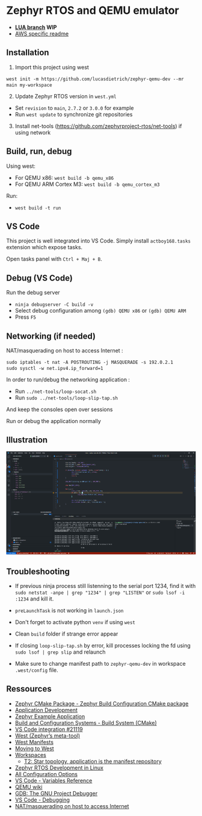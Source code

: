 # Zephyr RTOS and QEMU emulator

- **[LUA branch](https://github.com/lucasdietrich/zephyr-qemu-dev/tree/lua) WIP**
- [AWS specific readme](./aws.md)

## Installation

1. Import this project using west

```
west init -m https://github.com/lucasdietrich/zephyr-qemu-dev --mr main my-workspace
```

2. Update Zephyr RTOS version in `west.yml`

- Set `revision` to `main`, `2.7.2` or `3.0.0` for example
- Run `west update` to synchronize git repositories

3. Install net-tools (https://github.com/zephyrproject-rtos/net-tools) if using network

## Build, run, debug

Using west:
- For QEMU x86: `west build -b qemu_x86`
- For QEMU ARM Cortex M3: `west build -b qemu_cortex_m3`

Run:
- `west build -t run`

## VS Code

This project is well integrated into VS Code. Simply install `actboy168.tasks` extension which expose tasks.

Open tasks panel with `Ctrl + Maj + B`.

## Debug (VS Code)

Run the debug server 
- `ninja debugserver -C build -v`
- Select debug configuration among `(gdb) QEMU x86` or `(gdb) QEMU ARM`
- Press `F5`

## Networking (if needed)

NAT/masquerading on host to access Internet :
```
sudo iptables -t nat -A POSTROUTING -j MASQUERADE -s 192.0.2.1
sudo sysctl -w net.ipv4.ip_forward=1
```

In order to run/debug the networking application :
- Run `../net-tools/loop-socat.sh`
- Run `sudo ../net-tools/loop-slip-tap.sh`

And keep the consoles open over sessions

Run or debug the application normally

## Illustration

![zephyr_qemu_networking_debug.png](./pics/zephyr_qemu_networking_debug.png)

## Troubleshooting

- If previous ninja process still listenning to the serial port 1234, find it with `sudo netstat -anpe | grep "1234" | grep "LISTEN"` or `sudo lsof -i :1234` and kill it.

- `preLaunchTask` is not working in `launch.json`

- Don't forget to activate python `venv` if using `west`

- Clean `build` folder if strange error appear

- If closing `loop-slip-tap.sh` by error, kill processes locking the fd using `sudo lsof | grep slip` and relaunch

- Make sure to change manifest path to `zephyr-qemu-dev` in workspace `.west/config` file.

## Ressources

- [Zephyr CMake Package - Zephyr Build Configuration CMake package](https://docs.zephyrproject.org/latest/guides/zephyr_cmake_package.html#cmake-build-config-package)
- [Application Development](https://docs.zephyrproject.org/latest/application/index.html)
- [Zephyr Example Application](https://github.com/zephyrproject-rtos/example-application)
- [Build and Configuration Systems - Build System (CMake)](https://docs.zephyrproject.org/latest/guides/build/index.html#cmake-details)
- [VS Code integration #21119](https://github.com/zephyrproject-rtos/zephyr/issues/21119)
- [West (Zephyr’s meta-tool)](https://docs.zephyrproject.org/latest/guides/west/index.html)
- [West Manifests](https://docs.zephyrproject.org/latest/guides/west/manifest.html)
- [Moving to West](https://docs.zephyrproject.org/latest/guides/west/moving-to-west.html)
- [Workspaces](https://docs.zephyrproject.org/latest/guides/west/workspaces.html)
  - [T2: Star topology, application is the manifest repository](https://docs.zephyrproject.org/latest/guides/west/workspaces.html#west-t2)
- [Zephyr RTOS Development in Linux](https://github.com/bus710/zephyr-rtos-development-in-linux)
- [All Configuration Options](https://docs.zephyrproject.org/2.6.0/reference/kconfig/index-all.html)
- [VS Code - Variables Reference](https://code.visualstudio.com/docs/editor/variables-reference)
- [QEMU wiki](https://wiki.qemu.org/Main_Page)
- [GDB: The GNU Project Debugger](https://www.sourceware.org/gdb/)
- [VS Code - Debugging](https://code.visualstudio.com/docs/editor/debugging)
- [NAT/masquerading on host to access Internet](https://docs.zephyrproject.org/latest/guides/networking/qemu_setup.html#id11)
